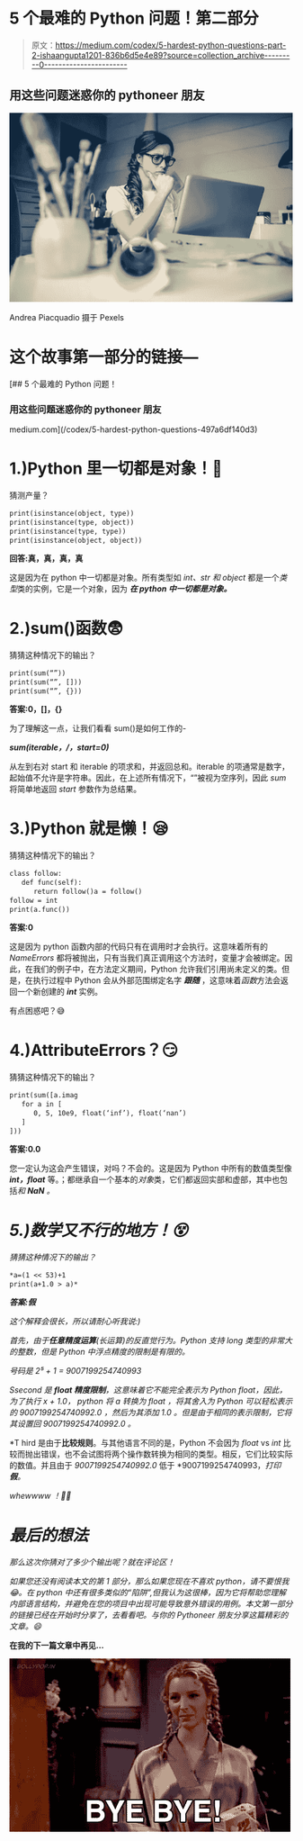 # 5 个最难的 Python 问题！第二部分

> 原文：<https://medium.com/codex/5-hardest-python-questions-part-2-ishaangupta1201-836b6d5e4e89?source=collection_archive---------0----------------------->

## 用这些问题迷惑你的 pythoneer 朋友

![](img/d7f3cfb745481dec82abeabaeef13276.png)

Andrea Piacquadio 摄于 Pexels

# 这个故事第一部分的链接—

[](/codex/5-hardest-python-questions-497a6df140d3) [## 5 个最难的 Python 问题！

### 用这些问题迷惑你的 pythoneer 朋友

medium.com](/codex/5-hardest-python-questions-497a6df140d3) 

# 1.)Python 里一切都是对象！🤨

猜测产量？

```
print(isinstance(object, type))
print(isinstance(type, object))
print(isinstance(type, type))
print(isinstance(object, object))
```

**回答:真，真，真，真**

这是因为在 python 中一切都是对象。所有类型如 *int、str 和 object* 都是一个*类型*类的实例，它是一个对象，因为 ***在 python 中一切都是对象。***

# 2.)sum()函数😨

猜猜这种情况下的输出？

```
print(sum(“”))
print(sum(“”, []))
print(sum(“”, {}))
```

**答案:0，[]，{}**

为了理解这一点，让我们看看 sum()是如何工作的-

***sum(iterable，/，start=0)***

从左到右对 start 和 iterable 的项求和，并返回总和。iterable 的项通常是数字，起始值不允许是字符串。因此，在上述所有情况下，“”被视为空序列，因此 *sum* 将简单地返回 *start* 参数作为总结果。

# 3.)Python 就是懒！😪

猜猜这种情况下的输出？

```
class follow:
   def func(self):
      return follow()a = follow()
follow = int
print(a.func())
```

**答案:0**

这是因为 python 函数内部的代码只有在调用时才会执行。这意味着所有的 *NameErrors* 都将被抛出，只有当我们真正调用这个方法时，变量才会被绑定。因此，在我们的例子中，在方法定义期间，Python 允许我们引用尚未定义的类。但是，在执行过程中 Python 会从外部范围绑定名字 ***跟随*** ，这意味着*函数*方法会返回一个新创建的 ***int*** 实例。

有点困惑吧？😅

# 4.)AttributeErrors？😏

猜猜这种情况下的输出？

```
print(sum([a.imag
   for a in [
      0, 5, 10e9, float(‘inf’), float(‘nan’)
   ]
]))
```

**答案:0.0**

您一定认为这会产生错误，对吗？不会的。这是因为 Python 中所有的数值类型像 ***int，float*** 等。；都继承自一个基本的*对象*类，它们都返回实部和虚部，其中也包括*和 ***NaN*** 。*

# *5.)数学又不行的地方！😵*

*猜猜这种情况下的输出？*

```
*a=(1 << 53)+1
print(a+1.0 > a)*
```

***答案:假***

*这个解释会很长，所以请耐心听我说:)*

*首先，由于**任意精度运算**(长运算)的反直觉行为。Python 支持 *long* 类型的非常大的整数，但是 Python 中浮点精度的限制是有限的。*

*号码是 2⁵ + 1 = 9007199254740993*

*Ssecond 是 **float 精度限制**，这意味着它不能完全表示为 Python float，因此，为了执行 *x + 1.0，* python 将 *a* 转换为 *float* ，将其舍入为 Python 可以轻松表示的 *9007199254740992.0* ，然后为其添加 *1.0* 。但是由于相同的表示限制，它将其设置回 *9007199254740992.0* 。*

*T hird 是由于**比较规则**。与其他语言不同的是，Python 不会因为 *float* vs *int* 比较而抛出错误，也不会试图将两个操作数转换为相同的类型。相反，它们比较实际的数值。并且由于 *9007199254740992.0* 低于 *9007199254740993，*打印**假**。*

**whewwww* ！😵‍💫*

# *最后的想法*

*那么这次你猜对了多少个输出呢？就在评论区！*

*如果您还没有阅读本文的第 1 部分，那么如果您现在不喜欢 python，请不要恨我😂。在 python 中还有很多类似的“陷阱”,但我认为这很棒，因为它将帮助您理解内部语言结构，并避免在您的项目中出现可能导致意外错误的用例。本文第一部分的链接已经在开始时分享了，去看看吧。与你的 Pythoneer 朋友分享这篇精彩的文章。😄*

**在我的下一篇文章中再见…**

*![](img/0579775bdb5273df16d7bcb360bf144d.png)*